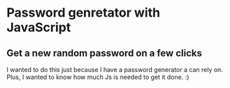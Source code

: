 # Password genretator with JavaScript

## Get a new random password on a few clicks

I wanted to do this just because I have a password generator a can rely on. Plus, I wanted to know how much Js is needed to get it done. :)